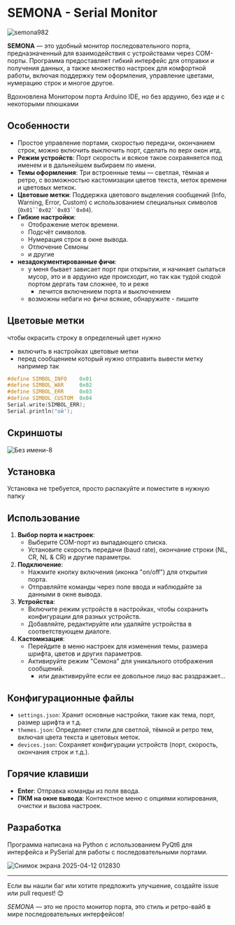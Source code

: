 # SEMONA - Serial Monitor
![semona982](https://github.com/user-attachments/assets/ae6de295-30f5-4d18-b2e7-0cc380f2d5d1)


**SEMONA** — это удобный монитор последовательного порта, предназначенный для взаимодействия с устройствами через COM-порты. Программа предоставляет гибкий интерфейс для отправки и получения данных, а также множество настроек для комфортной работы, включая поддержку тем оформления, управление цветами, нумерацию строк и многое другое.

Вдохновлена Монитором порта Arduino IDE, но без ардуино, без иде и с некоторыми плюшками

## Особенности

-  Простое управление портами, скоростью передачи, окончанием строк, можно включить выключить порт, сделать по верх окон итд.
- **Режим устройств**: Порт скорость и всякое такое сохраяняется под именем и в дальнейшем выбираем по имени.
- **Темы оформления**: Три встроенные темы — светлая, тёмная и ретро, с возможностью кастомизации цветов текста, меток времени и цветовых меткок.
- **Цветовые метки**: Поддержка цветового выделения сообщений (Info, Warning, Error, Custom) с использованием специальных символов (`0x01``0x02``0x03``0x04`).
- **Гибкие настройки**:
  - Отображение меток времени.
  - Подсчёт символов.
  - Нумерация строк в окне вывода.
  - Отлючение Семоны
  - и другие
- **незадокументированные фичи**:
  + у меня бывает зависает порт при открытии, и начинает сыпаться мусор, это и в ардуино иде происходит, но так как тудой сюдой портом дергать там сложнее, то и реже
    + лечится включением порта и выключением  
  + возможны небаги но фичи всякие, обнаружите - пишите
## Цветовые метки 
чтобы окрасить строку в определеный цвет нужно 
- включить в настройках цветовые метки
- перед сообщением который нужно отправить вывести метку
  например так 
```CPP
#define SIMBOL_INFO    0x01
#define SIMBOL_WAR     0x02
#define SIMBOL_ERR     0x03
#define SIMBOL_CUSTOM  0x04
Serial.write(SIMBOL_ERR);
Serial.println("ой');
```

## Скриншоты

![Без имени-8](https://github.com/user-attachments/assets/d219311f-65d3-422c-a73c-01f55ba05d7c)





## Установка
Установка не требуется, просто распакуйте и поместите в нужную папку

## Использование

1. **Выбор порта и настроек**:
   - Выберите COM-порт из выпадающего списка.
   - Установите скорость передачи (baud rate), окончание строки (NL, CR, NL & CR) и другие параметры.
2. **Подключение**:
   - Нажмите кнопку включения (иконка "on/off") для открытия порта.
   - Отправляйте команды через поле ввода и наблюдайте за данными в окне вывода.
3. **Устройства**:
   - Включите режим устройств в настройках, чтобы сохранить конфигурации для разных устройств.
   - Добавляйте, редактируйте или удаляйте устройства в соответствующем диалоге.
4. **Кастомизация**:
   - Перейдите в меню настроек для изменения темы, размера шрифта, цветов и других параметров.
   - Активируйте режим "Семона" для уникального отображения сообщений.
     - или деактивируйте если ее довольное лицо вас раздражает...

## Конфигурационные файлы

- `settings.json`: Хранит основные настройки, такие как тема, порт, размер шрифта и т.д.
- `themes.json`: Определяет стили для светлой, тёмной и ретро тем, включая цвета текста и цветовых меток.
- `devices.json`: Сохраняет конфигурации устройств (порт, скорость, окончания строк и т.д.).

## Горячие клавиши

- **Enter**: Отправка команды из поля ввода.
- **ПКМ на окне вывода**: Контекстное меню с опциями копирования, очистки и вызова настроек.


## Разработка

Программа написана на Python с использованием PyQt6 для интерфейса и PySerial для работы с последовательными портами.



![Снимок экрана 2025-04-12 012830](https://github.com/user-attachments/assets/ef79a70f-7708-46dc-87b3-014b1be71f14)

---

Если вы нашли баг или хотите предложить улучшение, создайте issue или pull request! 😊

*SEMONA* — это не просто монитор порта, это стиль и ретро-вайб в мире последовательных интерфейсов!

